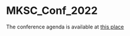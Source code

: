 # MKSC_Conf_2022

The conference agenda is available at [this place](../../main/data/298315070-2022_INFORMS_Marketing_Science_Program.pdf)
